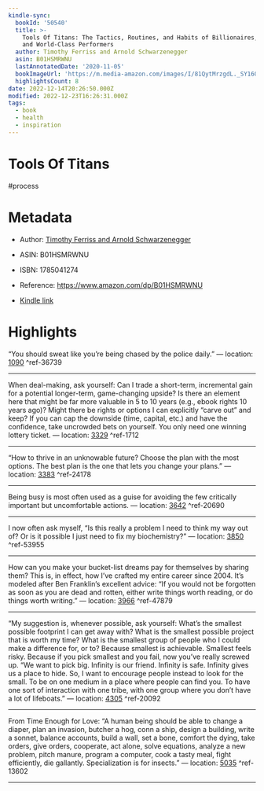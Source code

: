 ```yaml
---
kindle-sync:
  bookId: '50540'
  title: >-
    Tools Of Titans: The Tactics, Routines, and Habits of Billionaires, Icons,
    and World-Class Performers
  author: Timothy Ferriss and Arnold Schwarzenegger
  asin: B01HSMRWNU
  lastAnnotatedDate: '2020-11-05'
  bookImageUrl: 'https://m.media-amazon.com/images/I/81QytMrzgdL._SY160.jpg'
  highlightsCount: 8
date: 2022-12-14T20:26:50.000Z
modified: 2022-12-23T16:26:31.000Z
tags:
  - book
  - health
  - inspiration
---
```

# Tools Of Titans

#process 

# Metadata

* Author: [Timothy Ferriss and Arnold Schwarzenegger](https://www.amazon.com/Timothy-Ferriss/e/B001ILKBW2/ref=dp_byline_cont_ebooks_1)

* ASIN: B01HSMRWNU

* ISBN: 1785041274

* Reference: <https://www.amazon.com/dp/B01HSMRWNU>

* [Kindle link](kindle://book?action=open&asin=B01HSMRWNU)

# Highlights

“You should sweat like you’re being chased by the police daily.” — location: [1090](kindle://book?action=open&asin=B01HSMRWNU&location=1090) ^ref-36739

---

When deal-making, ask yourself: Can I trade a short-term, incremental gain for a potential longer-term, game-changing upside? Is there an element here that might be far more valuable in 5 to 10 years (e.g., ebook rights 10 years ago)? Might there be rights or options I can explicitly “carve out” and keep? If you can cap the downside (time, capital, etc.) and have the confidence, take uncrowded bets on yourself. You only need one winning lottery ticket. — location: [3329](kindle://book?action=open&asin=B01HSMRWNU&location=3329) ^ref-1712

---
“How to thrive in an unknowable future? Choose the plan with the most options. The best plan is the one that lets you change your plans.” — location: [3383](kindle://book?action=open&asin=B01HSMRWNU&location=3383) ^ref-24178

---

Being busy is most often used as a guise for avoiding the few critically important but uncomfortable actions. — location: [3642](kindle://book?action=open&asin=B01HSMRWNU&location=3642) ^ref-20690

---

I now often ask myself, “Is this really a problem I need to think my way out of? Or is it possible I just need to fix my biochemistry?” — location: [3850](kindle://book?action=open&asin=B01HSMRWNU&location=3850) ^ref-53955

---

How can you make your bucket-list dreams pay for themselves by sharing them? This is, in effect, how I’ve crafted my entire career since 2004. It’s modeled after Ben Franklin’s excellent advice: “If you would not be forgotten as soon as you are dead and rotten, either write things worth reading, or do things worth writing.” — location: [3966](kindle://book?action=open&asin=B01HSMRWNU&location=3966) ^ref-47879

---

“My suggestion is, whenever possible, ask yourself: What’s the smallest possible footprint I can get away with? What is the smallest possible project that is worth my time? What is the smallest group of people who I could make a difference for, or to? Because smallest is achievable. Smallest feels risky. Because if you pick smallest and you fail, now you’ve really screwed up. “We want to pick big. Infinity is our friend. Infinity is safe. Infinity gives us a place to hide. So, I want to encourage people instead to look for the small. To be on one medium in a place where people can find you. To have one sort of interaction with one tribe, with one group where you don’t have a lot of lifeboats.” — location: [4305](kindle://book?action=open&asin=B01HSMRWNU&location=4305) ^ref-20092

---

From Time Enough for Love: “A human being should be able to change a diaper, plan an invasion, butcher a hog, conn a ship, design a building, write a sonnet, balance accounts, build a wall, set a bone, comfort the dying, take orders, give orders, cooperate, act alone, solve equations, analyze a new problem, pitch manure, program a computer, cook a tasty meal, fight efficiently, die gallantly. Specialization is for insects.” — location: [5035](kindle://book?action=open&asin=B01HSMRWNU&location=5035) ^ref-13602

---
